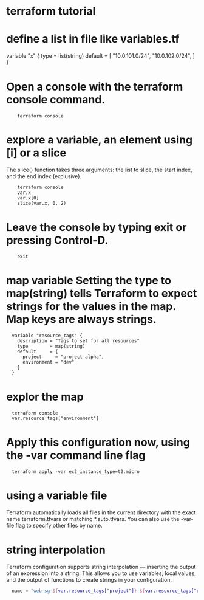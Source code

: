 # terraform tutorial 


# define a list in file like variables.tf
variable "x" {
  type        = list(string)
  default     = [
    "10.0.101.0/24",
    "10.0.102.0/24",
  ]
}


# Open a console with the terraform console command.
```
    terraform console
```

# explore a variable, an element using [i] or a slice
The slice() function takes three arguments: the list to slice, the start index, and the end index (exclusive).
```
    terraform console
    var.x
    var.x[0]
    slice(var.x, 0, 2)
```

# Leave the console by typing exit or pressing Control-D.
```
    exit
```

# map variable Setting the type to map(string) tells Terraform to expect strings for the values in the map. Map keys are always strings. 
```
  variable "resource_tags" {
    description = "Tags to set for all resources"
    type        = map(string)
    default     = {
      project     = "project-alpha",
      environment = "dev"
    }
  }
```

# explor the map
```
  terraform console
  var.resource_tags["environment"]
```

# Apply this configuration now, using the -var command line flag
```
  terraform apply -var ec2_instance_type=t2.micro
```


# using a variable file
Terraform automatically loads all files in the current directory with the exact name terraform.tfvars or matching *.auto.tfvars. You can also use the -var-file flag to specify other files by name.


# string interpolation
Terraform configuration supports string interpolation — inserting the output of an expression into a string. This allows you to use variables, local values, and the output of functions to create strings in your configuration.

```tf
  name = "web-sg-${var.resource_tags["project"]}-${var.resource_tags["environment"]}"
```
